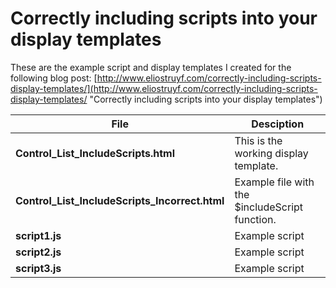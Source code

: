 Correctly including scripts into your display templates
================

These are the example script and display templates I created for the following blog post: [http://www.eliostruyf.com/correctly-including-scripts-display-templates/](http://www.eliostruyf.com/correctly-including-scripts-display-templates/ "Correctly including scripts into your display templates")

File | Desciption
--- | ---
__Control_List_IncludeScripts.html__ | This is the working display template.
__Control_List_IncludeScripts_Incorrect.html__ | Example file with the $includeScript function.
__script1.js__ | Example script
__script2.js__ | Example script
__script3.js__ | Example script